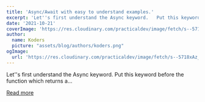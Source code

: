 ```yaml
---
title: 'Async/Await with easy to understand examples.'
excerpt: 'Let''s first understand the Async keyword.   Put this keyword before the function which returns a...'
date: '2021-10-21'
coverImage: 'https://res.cloudinary.com/practicaldev/image/fetch/s--5718xAz_--/c_imagga_scale,f_auto,fl_progressive,h_420,q_auto,w_1000/https://dev-to-uploads.s3.amazonaws.com/uploads/articles/mnwpykxxm3uvq5w65a8z.png'
author:
  name: Koders
  picture: "assets/blog/authors/koders.png"
ogImage:
  url: 'https://res.cloudinary.com/practicaldev/image/fetch/s--5718xAz_--/c_imagga_scale,f_auto,fl_progressive,h_420,q_auto,w_1000/https://dev-to-uploads.s3.amazonaws.com/uploads/articles/mnwpykxxm3uvq5w65a8z.png'
---
```


Let''s first understand the Async keyword.   Put this keyword before the function which returns a...

[Read more](https://dev.to/nehal_mahida/asyncawait-with-easy-to-understand-examples-2221)
